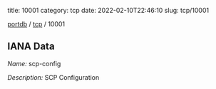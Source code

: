 title: 10001
category: tcp
date: 2022-02-10T22:46:10
slug: tcp/10001

[portdb](/) / [tcp](/category/tcp.html) / 10001


## IANA Data

_Name:_ scp-config

_Description:_ SCP Configuration

